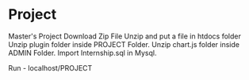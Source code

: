 # Project
Master's Project
Download Zip File
Unzip and put a file in htdocs folder
Unzip plugin folder inside PROJECT Folder.
Unzip chart.js folder inside ADMIN Folder.
Import Internship.sql in Mysql.

Run - localhost/PROJECT
